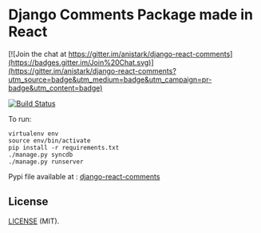 # Django Comments Package made in React

[![Join the chat at https://gitter.im/anistark/django-react-comments](https://badges.gitter.im/Join%20Chat.svg)](https://gitter.im/anistark/django-react-comments?utm_source=badge&utm_medium=badge&utm_campaign=pr-badge&utm_content=badge)

[![Build Status](https://travis-ci.org/anistark/django-react-comments.svg?branch=master)](https://travis-ci.org/anistark/django-react-comments)


To run:

```
virtualenv env
source env/bin/activate
pip install -r requirements.txt
./manage.py syncdb
./manage.py runserver
```


Pypi file available at : [django-react-comments](https://pypi.python.org/pypi/drc)


## License
[LICENSE](https://github.com/anistark/django-react-comments/blob/master/LICENSE) (MIT).


